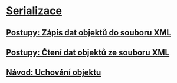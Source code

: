 # [Serializace](index.md)
## [Postupy: Zápis dat objektů do souboru XML](how-to-write-object-data-to-an-xml-file.md)
## [Postupy: Čtení dat objektů ze souboru XML](how-to-read-object-data-from-an-xml-file.md)
## [Návod: Uchování objektu](walkthrough-persisting-an-object-in-visual-studio.md)
